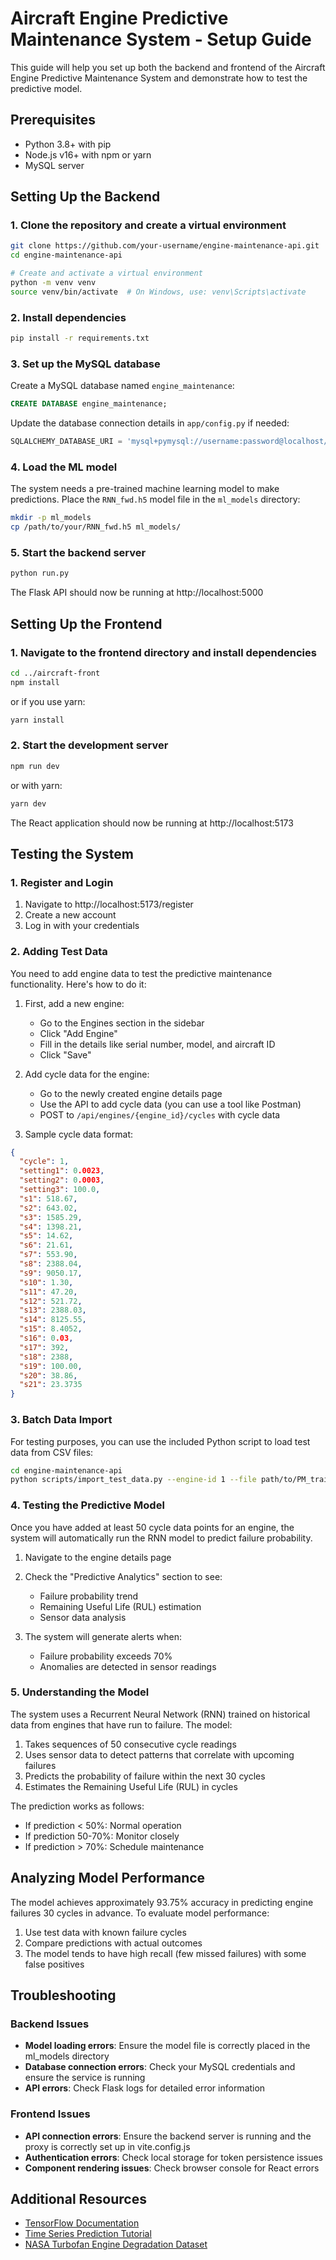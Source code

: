 # Aircraft Engine Predictive Maintenance System - Setup Guide

This guide will help you set up both the backend and frontend of the Aircraft Engine Predictive Maintenance System and demonstrate how to test the predictive model.

## Prerequisites

- Python 3.8+ with pip
- Node.js v16+ with npm or yarn
- MySQL server

## Setting Up the Backend

### 1. Clone the repository and create a virtual environment

```bash
git clone https://github.com/your-username/engine-maintenance-api.git
cd engine-maintenance-api

# Create and activate a virtual environment
python -m venv venv
source venv/bin/activate  # On Windows, use: venv\Scripts\activate
```

### 2. Install dependencies

```bash
pip install -r requirements.txt
```

### 3. Set up the MySQL database

Create a MySQL database named `engine_maintenance`:

```sql
CREATE DATABASE engine_maintenance;
```

Update the database connection details in `app/config.py` if needed:

```python
SQLALCHEMY_DATABASE_URI = 'mysql+pymysql://username:password@localhost/engine_maintenance'
```

### 4. Load the ML model

The system needs a pre-trained machine learning model to make predictions. Place the `RNN_fwd.h5` model file in the `ml_models` directory:

```bash
mkdir -p ml_models
cp /path/to/your/RNN_fwd.h5 ml_models/
```

### 5. Start the backend server

```bash
python run.py
```

The Flask API should now be running at http://localhost:5000

## Setting Up the Frontend

### 1. Navigate to the frontend directory and install dependencies

```bash
cd ../aircraft-front
npm install
```

or if you use yarn:

```bash
yarn install
```

### 2. Start the development server

```bash
npm run dev
```

or with yarn:

```bash
yarn dev
```

The React application should now be running at http://localhost:5173

## Testing the System

### 1. Register and Login

1. Navigate to http://localhost:5173/register
2. Create a new account
3. Log in with your credentials

### 2. Adding Test Data

You need to add engine data to test the predictive maintenance functionality. Here's how to do it:

1. First, add a new engine:
   - Go to the Engines section in the sidebar
   - Click "Add Engine"
   - Fill in the details like serial number, model, and aircraft ID
   - Click "Save"

2. Add cycle data for the engine:
   - Go to the newly created engine details page
   - Use the API to add cycle data (you can use a tool like Postman)
   - POST to `/api/engines/{engine_id}/cycles` with cycle data

3. Sample cycle data format:
```json
{
  "cycle": 1,
  "setting1": 0.0023,
  "setting2": 0.0003,
  "setting3": 100.0,
  "s1": 518.67,
  "s2": 643.02,
  "s3": 1585.29,
  "s4": 1398.21,
  "s5": 14.62,
  "s6": 21.61,
  "s7": 553.90,
  "s8": 2388.04,
  "s9": 9050.17,
  "s10": 1.30,
  "s11": 47.20,
  "s12": 521.72,
  "s13": 2388.03,
  "s14": 8125.55,
  "s15": 8.4052,
  "s16": 0.03,
  "s17": 392,
  "s18": 2388,
  "s19": 100.00,
  "s20": 38.86,
  "s21": 23.3735
}
```

### 3. Batch Data Import

For testing purposes, you can use the included Python script to load test data from CSV files:

```bash
cd engine-maintenance-api
python scripts/import_test_data.py --engine-id 1 --file path/to/PM_train.csv
```

### 4. Testing the Predictive Model

Once you have added at least 50 cycle data points for an engine, the system will automatically run the RNN model to predict failure probability.

1. Navigate to the engine details page
2. Check the "Predictive Analytics" section to see:
   - Failure probability trend
   - Remaining Useful Life (RUL) estimation
   - Sensor data analysis

3. The system will generate alerts when:
   - Failure probability exceeds 70%
   - Anomalies are detected in sensor readings

### 5. Understanding the Model

The system uses a Recurrent Neural Network (RNN) trained on historical data from engines that have run to failure. The model:

1. Takes sequences of 50 consecutive cycle readings
2. Uses sensor data to detect patterns that correlate with upcoming failures
3. Predicts the probability of failure within the next 30 cycles
4. Estimates the Remaining Useful Life (RUL) in cycles

The prediction works as follows:
- If prediction < 50%: Normal operation
- If prediction 50-70%: Monitor closely
- If prediction > 70%: Schedule maintenance

## Analyzing Model Performance

The model achieves approximately 93.75% accuracy in predicting engine failures 30 cycles in advance. To evaluate model performance:

1. Use test data with known failure cycles
2. Compare predictions with actual outcomes
3. The model tends to have high recall (few missed failures) with some false positives

## Troubleshooting

### Backend Issues

- **Model loading errors**: Ensure the model file is correctly placed in the ml_models directory
- **Database connection errors**: Check your MySQL credentials and ensure the service is running
- **API errors**: Check Flask logs for detailed error information

### Frontend Issues

- **API connection errors**: Ensure the backend server is running and the proxy is correctly set up in vite.config.js
- **Authentication errors**: Check local storage for token persistence issues
- **Component rendering issues**: Check browser console for React errors

## Additional Resources

- [TensorFlow Documentation](https://www.tensorflow.org/tutorials/structured_data/time_series)
- [Time Series Prediction Tutorial](https://www.tensorflow.org/tutorials/structured_data/time_series)
- [NASA Turbofan Engine Degradation Dataset](https://www.nasa.gov/content/prognostics-center-of-excellence-data-set-repository)
